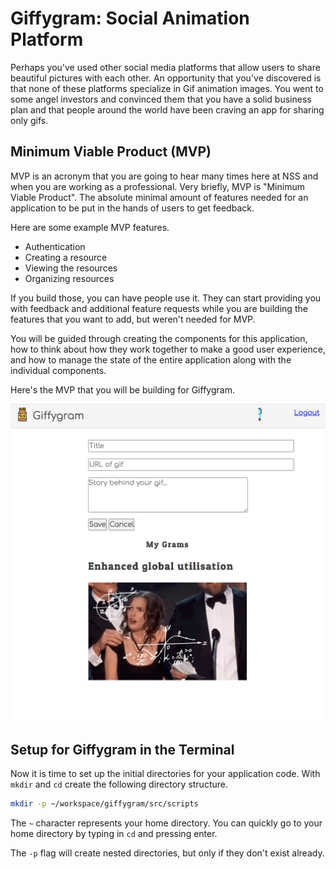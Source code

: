 # Giffygram: Social Animation Platform

Perhaps you've used other social media platforms that allow users to share beautiful pictures with each other. An opportunity that you've discovered is that none of these platforms specialize in Gif animation images. You went to some angel investors and convinced them that you have a solid business plan and that people around the world have been craving an app for sharing only gifs.

## Minimum Viable Product (MVP)

MVP is an acronym that you are going to hear many times here at NSS and when you are working as a professional. Very briefly, MVP is "Minimum Viable Product". The absolute minimal amount of features needed for an application to be put in the hands of users to get feedback.

Here are some example MVP features.

* Authentication
* Creating a resource
* Viewing the resources
* Organizing resources

If you build those, you can have people use it. They can start providing you with feedback and additional feature requests while you are building the features that you want to add, but weren't needed for MVP.

You will be guided through creating the components for this application, how to think about how they work together to make a good user experience, and how to manage the state of the entire application along with the individual components.

Here's the MVP that you will be building for Giffygram.

![Giffygram MVP](./images/giffygram.png)

## Setup for Giffygram in the Terminal

Now it is time to set up the initial directories for your application code. With `mkdir` and `cd` create the following directory structure.

```sh
mkdir -p ~/workspace/giffygram/src/scripts
```

The `~` character represents your home directory. You can quickly go to your home directory by typing in `cd` and pressing enter.

The `-p` flag will create nested directories, but only if they don't exist already.